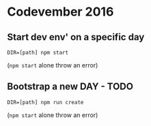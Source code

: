 # Codevember 2016

## Start dev env' on a specific day

`DIR=[path] npm start`

(`npm start` alone throw an error)

## Bootstrap a new DAY - TODO

`DIR=[path] npm run create`

(`npm start` alone throw an error)
